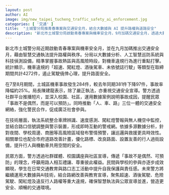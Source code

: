 ```yaml
---
layout: post
author: AI
image: img/new_taipei_tucheng_traffic_safety_ai_enforcement.jpg
categories: [ '交通' ]
title:  "土城警分局推青春專案與交通安全月，結合大數據與 AI 提升路權與道路安全"
description: "新北市土城警分局啟動青春專案與機車安全月，9月加碼交通安全月，透過大數據分析、AI 巡防系統、車牌辨識、速度感測、闖紅燈警報與無人機監控等科技，精準掌握事故熱區與高風險時段，對機車違規如超速、闖紅燈、酒駕、未依號誌行駛等進行重點打擊。7-8月機車事故284件，較去年同期381件下降97件，降幅約25%；並強化宣導與教育，推動人、車、路三位一體網絡，促成廣泛社會參與，與市府路網改善協同提升路權與行人機車共用空間的安全。未來將持續以大數據與 AI 技術聚焦超速、酒後駕駛、危險駕駛、闖紅燈及違反行人路權等重大違規，確保智慧執法與公眾宣導並進，營造更安全、順暢的交通環境。"
---
```

新北市土城警分局近期啟動青春專案與機車安全月，並在九月加碼推出交通安全月，藉由智慧交通執法提升路權與秩序。分局以大數據分析、人工智慧巡防系統與科技偵測設備，精準掌握事故熱區與高風險時段，對機車違規行為進行重點打擊。統計顯示，機車違規的「超速、闖紅燈、酒後駕車、未依號誌行駛」等類型在取締期間共計4272件，遏止駕駛僥倖心理，提升路面安全。

在7至8月期間，土城區機車事故發生284件，較去年同期381件下降97件，事故率降幅約25%。局長陳建龍表示，除了嚴正執法，亦重視交通安全宣導。警方透過社群平台推播短片，並深入校園、社區，運用數據案例說明事故成因，提醒民眾「事故不是偶然，而是可以預防」。同時推動「人、車、路」三位一體的交通安全網絡，強化警民合作，促成廣泛社會參與。

在技術層面，執法系統整合車牌辨識、速度感測、闖紅燈警報與無人機空中監控，並結合路口信號調整與警示裝置，形成即時互動的警戒網。依據多源數據分析，針對夜間、學校周邊、商圈等高風險區域發布警情預警，讓巡邏與救援更具時效性。相關單位也配合市府道路改善計畫，優化路標、改良路面、設置友善的行人過街設備，提升行人與機動車共用空間的安全。

民眾方面，警方透過社群媒體、校園講座與社區宣導，傳遞「事故不是偶然、可預防」的理念，呼籲用路人相互禮讓、尊重彼此權益。民間與學校的參與亦逐步成效顯現，學生在日常交通教育與路口志工活動中提升自我保護與責任感。未來警方將繼續運用大數據與AI技術，結合路網改善與教育宣導，聚焦超速、酒後駕駛、危險駕駛、闖紅燈及違反行人路權等重大違規，確保智慧執法與公眾宣導並進，營造更安全、順暢的交通環境。